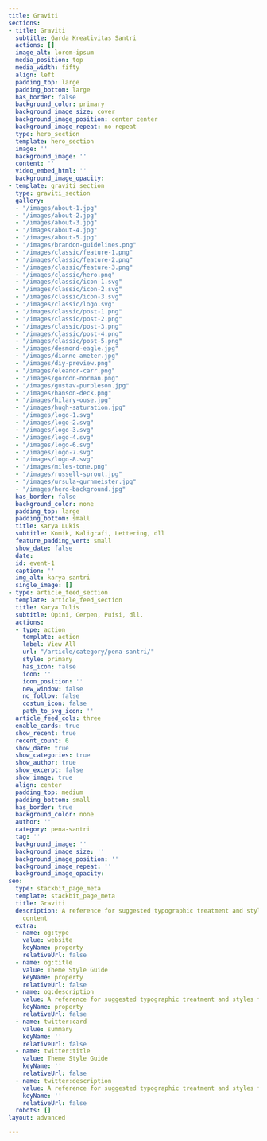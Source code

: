 ```yaml
---
title: Graviti
sections:
- title: Graviti
  subtitle: Garda Kreativitas Santri
  actions: []
  image_alt: lorem-ipsum
  media_position: top
  media_width: fifty
  align: left
  padding_top: large
  padding_bottom: large
  has_border: false
  background_color: primary
  background_image_size: cover
  background_image_position: center center
  background_image_repeat: no-repeat
  type: hero_section
  template: hero_section
  image: ''
  background_image: ''
  content: ''
  video_embed_html: ''
  background_image_opacity: 
- template: graviti_section
  type: graviti_section
  gallery:
  - "/images/about-1.jpg"
  - "/images/about-2.jpg"
  - "/images/about-3.jpg"
  - "/images/about-4.jpg"
  - "/images/about-5.jpg"
  - "/images/brandon-guidelines.png"
  - "/images/classic/feature-1.png"
  - "/images/classic/feature-2.png"
  - "/images/classic/feature-3.png"
  - "/images/classic/hero.png"
  - "/images/classic/icon-1.svg"
  - "/images/classic/icon-2.svg"
  - "/images/classic/icon-3.svg"
  - "/images/classic/logo.svg"
  - "/images/classic/post-1.png"
  - "/images/classic/post-2.png"
  - "/images/classic/post-3.png"
  - "/images/classic/post-4.png"
  - "/images/classic/post-5.png"
  - "/images/desmond-eagle.jpg"
  - "/images/dianne-ameter.jpg"
  - "/images/diy-preview.png"
  - "/images/eleanor-carr.png"
  - "/images/gordon-norman.png"
  - "/images/gustav-purpleson.jpg"
  - "/images/hanson-deck.png"
  - "/images/hilary-ouse.jpg"
  - "/images/hugh-saturation.jpg"
  - "/images/logo-1.svg"
  - "/images/logo-2.svg"
  - "/images/logo-3.svg"
  - "/images/logo-4.svg"
  - "/images/logo-6.svg"
  - "/images/logo-7.svg"
  - "/images/logo-8.svg"
  - "/images/miles-tone.png"
  - "/images/russell-sprout.jpg"
  - "/images/ursula-gurnmeister.jpg"
  - "/images/hero-background.jpg"
  has_border: false
  background_color: none
  padding_top: large
  padding_bottom: small
  title: Karya Lukis
  subtitle: Komik, Kaligrafi, Lettering, dll
  feature_padding_vert: small
  show_date: false
  date: 
  id: event-1
  caption: ''
  img_alt: karya santri
  single_image: []
- type: article_feed_section
  template: article_feed_section
  title: Karya Tulis
  subtitle: Opini, Cerpen, Puisi, dll.
  actions:
  - type: action
    template: action
    label: View All
    url: "/article/category/pena-santri/"
    style: primary
    has_icon: false
    icon: ''
    icon_position: ''
    new_window: false
    no_follow: false
    costum_icon: false
    path_to_svg_icon: ''
  article_feed_cols: three
  enable_cards: true
  show_recent: true
  recent_count: 6
  show_date: true
  show_categories: true
  show_author: true
  show_excerpt: false
  show_image: true
  align: center
  padding_top: medium
  padding_bottom: small
  has_border: true
  background_color: none
  author: ''
  category: pena-santri
  tag: ''
  background_image: ''
  background_image_size: ''
  background_image_position: ''
  background_image_repeat: ''
  background_image_opacity: 
seo:
  type: stackbit_page_meta
  template: stackbit_page_meta
  title: Graviti
  description: A reference for suggested typographic treatment and styles for your
    content
  extra:
  - name: og:type
    value: website
    keyName: property
    relativeUrl: false
  - name: og:title
    value: Theme Style Guide
    keyName: property
    relativeUrl: false
  - name: og:description
    value: A reference for suggested typographic treatment and styles for your content
    keyName: property
    relativeUrl: false
  - name: twitter:card
    value: summary
    keyName: ''
    relativeUrl: false
  - name: twitter:title
    value: Theme Style Guide
    keyName: ''
    relativeUrl: false
  - name: twitter:description
    value: A reference for suggested typographic treatment and styles for your content
    keyName: ''
    relativeUrl: false
  robots: []
layout: advanced

---
```

